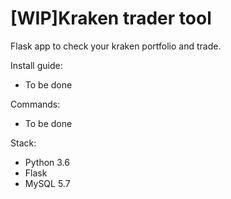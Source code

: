 [WIP]Kraken trader tool
=======================

Flask app to check your kraken portfolio and trade.

Install guide:

- To be done

Commands:

- To be done

Stack:

- Python 3.6
- Flask
- MySQL 5.7